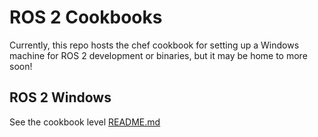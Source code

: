 # ROS 2 Cookbooks

Currently, this repo hosts the chef cookbook for setting up a Windows machine for ROS 2 development or binaries, but it may be home to more soon!

## ROS 2 Windows

See the cookbook level [README.md](cookbooks/ros2_windows/README.md)
